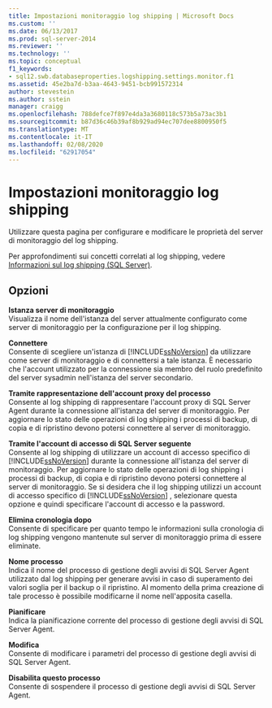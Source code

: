 ```yaml
---
title: Impostazioni monitoraggio log shipping | Microsoft Docs
ms.custom: ''
ms.date: 06/13/2017
ms.prod: sql-server-2014
ms.reviewer: ''
ms.technology: ''
ms.topic: conceptual
f1_keywords:
- sql12.swb.databaseproperties.logshipping.settings.monitor.f1
ms.assetid: 45e2ba7d-b3aa-4643-9451-bcb991572314
author: stevestein
ms.author: sstein
manager: craigg
ms.openlocfilehash: 788defce7f897e4da3a3680118c573b5a73ac3b1
ms.sourcegitcommit: b87d36c46b39af8b929ad94ec707dee8800950f5
ms.translationtype: MT
ms.contentlocale: it-IT
ms.lasthandoff: 02/08/2020
ms.locfileid: "62917054"
---
```

# <a name="log-shipping-monitor-settings"></a>Impostazioni monitoraggio log shipping
  Utilizzare questa pagina per configurare e modificare le proprietà del server di monitoraggio del log shipping.  
  
 Per approfondimenti sui concetti correlati al log shipping, vedere [Informazioni sul log shipping &#40;SQL Server&#41;](../../database-engine/log-shipping/about-log-shipping-sql-server.md).  
  
## <a name="options"></a>Opzioni  
 **Istanza server di monitoraggio**  
 Visualizza il nome dell'istanza del server attualmente configurato come server di monitoraggio per la configurazione per il log shipping.  
  
 **Connettere**  
 Consente di scegliere un'istanza di [!INCLUDE[ssNoVersion](../../includes/ssnoversion-md.md)] da utilizzare come server di monitoraggio e di connettersi a tale istanza. È necessario che l'account utilizzato per la connessione sia membro del ruolo predefinito del server sysadmin nell'istanza del server secondario.  
  
 **Tramite rappresentazione dell'account proxy del processo**  
 Consente al log shipping di rappresentare l'account proxy di SQL Server Agent durante la connessione all'istanza del server di monitoraggio. Per aggiornare lo stato delle operazioni di log shipping i processi di backup, di copia e di ripristino devono potersi connettere al server di monitoraggio.  
  
 **Tramite l'account di accesso di SQL Server seguente**  
 Consente al log shipping di utilizzare un account di accesso specifico di [!INCLUDE[ssNoVersion](../../includes/ssnoversion-md.md)] durante la connessione all'istanza del server di monitoraggio. Per aggiornare lo stato delle operazioni di log shipping i processi di backup, di copia e di ripristino devono potersi connettere al server di monitoraggio. Se si desidera che il log shipping utilizzi un account di accesso specifico di [!INCLUDE[ssNoVersion](../../includes/ssnoversion-md.md)] , selezionare questa opzione e quindi specificare l'account di accesso e la password.  
  
 **Elimina cronologia dopo**  
 Consente di specificare per quanto tempo le informazioni sulla cronologia di log shipping vengono mantenute sul server di monitoraggio prima di essere eliminate.  
  
 **Nome processo**  
 Indica il nome del processo di gestione degli avvisi di SQL Server Agent utilizzato dal log shipping per generare avvisi in caso di superamento dei valori soglia per il backup o il ripristino. Al momento della prima creazione di tale processo è possibile modificarne il nome nell'apposita casella.  
  
 **Pianificare**  
 Indica la pianificazione corrente del processo di gestione degli avvisi di SQL Server Agent.  
  
 **Modifica**  
 Consente di modificare i parametri del processo di gestione degli avvisi di SQL Server Agent.  
  
 **Disabilita questo processo**  
 Consente di sospendere il processo di gestione degli avvisi di SQL Server Agent.  
  
  

